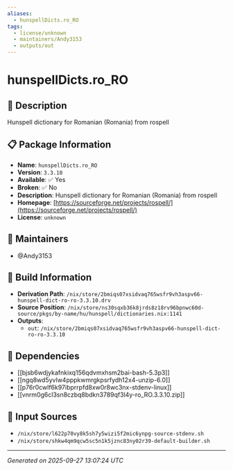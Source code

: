 ```yaml
---
aliases:
  - hunspellDicts.ro_RO
tags:
  - license/unknown
  - maintainers/Andy3153
  - outputs/out
---
```


# hunspellDicts.ro_RO

## 📝 Description

Hunspell dictionary for Romanian (Romania) from rospell

## 📋 Package Information

- **Name**: `hunspellDicts.ro_RO`
- **Version**: `3.3.10`
- **Available**: ✅ Yes
- **Broken**: ✅ No
- **Description**: Hunspell dictionary for Romanian (Romania) from rospell
- **Homepage**: [https://sourceforge.net/projects/rospell/](https://sourceforge.net/projects/rospell/)
- **License**: `unknown`
## 👥 Maintainers

- @Andy3153


## 🔧 Build Information

- **Derivation Path**: `/nix/store/2bmiqs07xsidvaq765wsfr9vh3aspv66-hunspell-dict-ro-ro-3.3.10.drv`
- **Source Position**: `/nix/store/ns30sqxb36k8jrds8z18rv96bpnwc60d-source/pkgs/by-name/hu/hunspell/dictionaries.nix:1141`
- **Outputs**:
  - `out`:  `/nix/store/2bmiqs07xsidvaq765wsfr9vh3aspv66-hunspell-dict-ro-ro-3.3.10`

## 🔗 Dependencies

- [[bjsb6wdjykafnkixq156qdvmxhsm2bai-bash-5.3p3]]
- [[ngq8wd5yvlw4pppkwmrgkpsrfydh12x4-unzip-6.0]]
- [[p76r0cwlf6k97ibprrpfd8xw0r8wc3nx-stdenv-linux]]
- [[vnrm0g6cl3sn8czbq8bdkn3789qf3l4y-ro_RO.3.3.10.zip]]

## 📁 Input Sources

- `/nix/store/l622p70vy8k5sh7y5wizi5f2mic6ynpg-source-stdenv.sh`
- `/nix/store/shkw4qm9qcw5sc5n1k5jznc83ny02r39-default-builder.sh`

---
*Generated on 2025-09-27 13:07:24 UTC*
